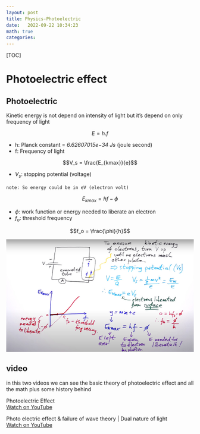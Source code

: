 ```yaml
---
layout: post
title: Physics-Photoelectric
date:   2022-09-22 10:34:23
math: true
categories: 
---
```


[TOC]

# Photoelectric effect



## Photoelectric

Kinetic energy is not depend on intensity of light but it’s depend on only frequency of light

$$E = h.f$$

- h: Planck constant = *6.62607015e−34 Js* (joule second)
- f: Frequency of light

$$V_s = \frac{E_{kmax}}{e}$$

- $V_s$: stopping potential (voltage)

`note: So energy could be in eV (electron volt)`

$$E_{kmax} = hf - \phi$$

- $\phi$: work function or energy needed to liberate an electron
- $f_o$: threshold frequency

$$f_o = \frac{\phi}{h}$$

![photoelectric photo](/assets/images/2022-09-22-physics-1.jpg)

## video
in this two videos we can see the basic theory of photoelectric effect and all the math plus some history behind

Photoelectric Effect \
[Watch on YouTube](https://www.youtube.com/watch?v=I_7ZfMlIKhk)

Photo electric effect & failure of wave theory | Dual nature of light \
[Watch on YouTube](https://www.youtube.com/watch?v=iPpJQv1ScKk)


